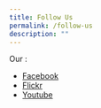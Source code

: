 ```yaml
---
title: Follow Us
permalink: /follow-us
description: ""
---
```

Our :
* [Facebook](https://www.facebook.com/guangyangpri/)
* [Flickr](https://www.flickr.com/photos/guangyangps/)
* [Youtube](https://www.youtube.com/channel/UCOjvAvnhLhKg2xtkVOOnyhQ/)

